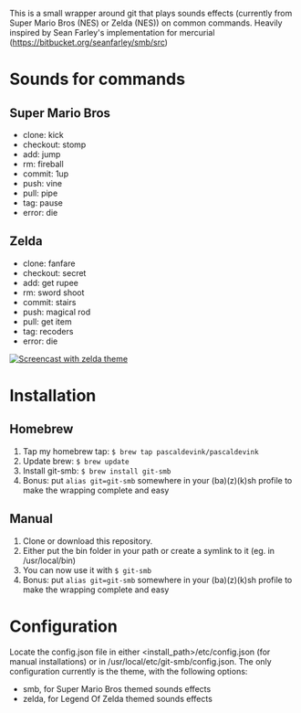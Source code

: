 This is a small wrapper around git that plays sounds effects (currently from Super Mario Bros (NES) or Zelda (NES)) on common commands.
Heavily inspired by Sean Farley's implementation for mercurial (https://bitbucket.org/seanfarley/smb/src)

# Sounds for commands

## Super Mario Bros

- clone: kick
- checkout: stomp
- add: jump
- rm: fireball
- commit: 1up
- push: vine
- pull: pipe
- tag: pause
- error: die

## Zelda

- clone: fanfare
- checkout: secret
- add: get rupee
- rm: sword shoot
- commit: stairs
- push: magical rod
- pull: get item
- tag: recoders
- error: die

[![Screencast with zelda theme](http://img.youtube.com/vi/G4Mh7brzfY4/0.jpg)](https://www.youtube.com/watch?v=G4Mh7brzfY4)


# Installation

## Homebrew

1. Tap my homebrew tap: ```$ brew tap pascaldevink/pascaldevink```
2. Update brew: ```$ brew update```
3. Install git-smb: ```$ brew install git-smb```
4. Bonus: put ```alias git=git-smb``` somewhere in your (ba)(z)(k)sh profile to make the wrapping complete and easy

## Manual

1. Clone or download this repository.
2. Either put the bin folder in your path or create a symlink to it (eg. in /usr/local/bin)
3. You can now use it with ```$ git-smb```
4. Bonus: put ```alias git=git-smb``` somewhere in your (ba)(z)(k)sh profile to make the wrapping complete and easy

# Configuration

Locate the config.json file in either <install_path>/etc/config.json (for manual installations) or in /usr/local/etc/git-smb/config.json.
The only configuration currently is the theme, with the following options:
- smb, for Super Mario Bros themed sounds effects
- zelda, for Legend Of Zelda themed sounds effects
